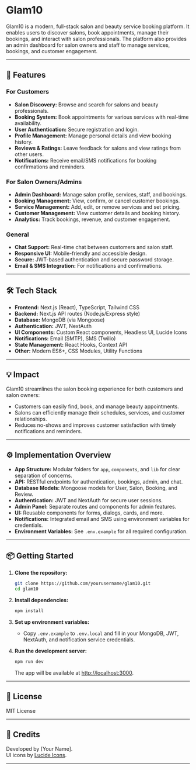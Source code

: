 # Glam10

Glam10 is a modern, full-stack salon and beauty service booking platform. It enables users to discover salons, book appointments, manage their bookings, and interact with salon professionals. The platform also provides an admin dashboard for salon owners and staff to manage services, bookings, and customer engagement.

---

## 🚀 Features

### For Customers
- **Salon Discovery:** Browse and search for salons and beauty professionals.
- **Booking System:** Book appointments for various services with real-time availability.
- **User Authentication:** Secure registration and login.
- **Profile Management:** Manage personal details and view booking history.
- **Reviews & Ratings:** Leave feedback for salons and view ratings from other users.
- **Notifications:** Receive email/SMS notifications for booking confirmations and reminders.

### For Salon Owners/Admins
- **Admin Dashboard:** Manage salon profile, services, staff, and bookings.
- **Booking Management:** View, confirm, or cancel customer bookings.
- **Service Management:** Add, edit, or remove services and set pricing.
- **Customer Management:** View customer details and booking history.
- **Analytics:** Track bookings, revenue, and customer engagement.

### General
- **Chat Support:** Real-time chat between customers and salon staff.
- **Responsive UI:** Mobile-friendly and accessible design.
- **Secure:** JWT-based authentication and secure password storage.
- **Email & SMS Integration:** For notifications and confirmations.

---

## 🛠 Tech Stack

- **Frontend:** Next.js (React), TypeScript, Tailwind CSS
- **Backend:** Next.js API routes (Node.js/Express style)
- **Database:** MongoDB (via Mongoose)
- **Authentication:** JWT, NextAuth
- **UI Components:** Custom React components, Headless UI, Lucide Icons
- **Notifications:** Email (SMTP), SMS (Twilio)
- **State Management:** React Hooks, Context API
- **Other:** Modern ES6+, CSS Modules, Utility Functions

---

## 💡 Impact

Glam10 streamlines the salon booking experience for both customers and salon owners:
- Customers can easily find, book, and manage beauty appointments.
- Salons can efficiently manage their schedules, services, and customer relationships.
- Reduces no-shows and improves customer satisfaction with timely notifications and reminders.

---

## ⚙️ Implementation Overview

- **App Structure:** Modular folders for `app`, `components`, and `lib` for clear separation of concerns.
- **API:** RESTful endpoints for authentication, bookings, admin, and chat.
- **Database Models:** Mongoose models for User, Salon, Booking, and Review.
- **Authentication:** JWT and NextAuth for secure user sessions.
- **Admin Panel:** Separate routes and components for admin features.
- **UI:** Reusable components for forms, dialogs, cards, and more.
- **Notifications:** Integrated email and SMS using environment variables for credentials.
- **Environment Variables:** See `.env.example` for all required configuration.

---

## 📦 Getting Started

1. **Clone the repository:**
   ```sh
   git clone https://github.com/yourusername/glam10.git
   cd glam10
   ```

2. **Install dependencies:**
   ```sh
   npm install
   ```

3. **Set up environment variables:**
   - Copy `.env.example` to `.env.local` and fill in your MongoDB, JWT, NextAuth, and notification service credentials.

4. **Run the development server:**
   ```sh
   npm run dev
   ```
   The app will be available at [http://localhost:3000](http://localhost:3000).

---

## 📄 License

MIT License

---

## 🙏 Credits

Developed by [Your Name].  
UI icons by [Lucide Icons](https://lucide.dev/).

---
